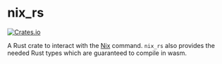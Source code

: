 # nix_rs

[![Crates.io](https://img.shields.io/crates/v/nix_rs.svg)](https://crates.io/crates/nix_rs)

A Rust crate to interact with the [Nix](https://nixos.asia/en/nix) command. `nix_rs` also provides the needed Rust types which are guaranteed to compile in wasm.

